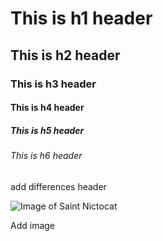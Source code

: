 # This is h1 header
## This is h2 header
### This is h3 header
#### This is h4 header
##### This is h5 header
###### This is h6 header

add differences header

![Image of Saint Nictocat](https://octodex.github.com/images/saint_nictocat.jpg)

Add image

